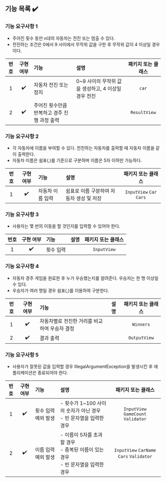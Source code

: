 ## 기능 목록 ✔️

### 기능 요구사항 1

- 주어진 횟수 동안 n대의 자동차는 전진 또는 멈출 수 있다.
- 전진하는 조건은 0에서 9 사이에서 무작위 값을 구한 후 무작위 값이 4 이상일 경우이다.

| 번호 | 구현 여부 | 기능             | 설명                    |  패키지 또는 클래스  |
|:--:|:-----:|:---------------|:----------------------|:------------:|
| 1  |  ✔️   | 자동차 전진 또는 정지   | 0~9 사이의 무작위 값을 생성하고, 4 이상일 경우 전진 |    `car`     |
| 2  |  ✔️   | 주어진 횟수만큼 반복하고 경주 진행 과정 출력 |                       | `ResultView` |

### 기능 요구사항 2

- 각 자동차에 이름을 부여할 수 있다. 전진하는 자동차를 출력할 때 자동차 이름을 같이 출력한다.
- 자동차 이름은 쉼표(,)를 기준으로 구분하며 이름은 5자 이하만 가능하다.

| 번호 | 구현 여부 | 기능        | 설명                      |        패키지 또는 클래스        |
|:--:|:-----:|:----------|:------------------------|:------------------------:|
| 1  |  ✔️   | 자동차 이름 입력 | 쉼표로 이름 구분하여 자동차 생성 및 저장 | `InputView` `Car` `Cars` |

### 기능 요구사항 3

- 사용자는 몇 번의 이동을 할 것인지를 입력할 수 있어야 한다.

| 번호 | 구현 여부 | 기능    | 설명 | 패키지 또는 클래스  |
|:--:|:-----:|:------|:---|:-----------:|
| 1  |  ✔️   | 횟수 입력 |    | `InputView` |

### 기능 요구사항 4

- 자동차 경주 게임을 완료한 후 누가 우승했는지를 알려준다. 우승자는 한 명 이상일 수 있다.
- 우승자가 여러 명일 경우 쉼표(,)를 이용하여 구분한다.

| 번호 | 구현 여부 | 기능                        | 설명 |  패키지 또는 클래스  |
|:--:|:-----:|:--------------------------|:---|:------------:|
| 1  |  ✔️   | 자동차별로 전진한 거리를 비교하여 우승자 결정 |    |  `Winners`   |
| 2  |  ✔️   | 결과 출력                     |    | `OutputView` |

### 기능 요구사항 5

- 사용자가 잘못된 값을 입력할 경우 IllegalArgumentException을 발생시킨 후 애플리케이션은 종료되어야 한다.

| 번호 | 구현 여부 | 기능          | 설명                                                       |                패키지 또는 클래스                |
|:--:|:-----:|:------------|:---------------------------------------------------------|:----------------------------------------:|
| 1  |  ✔️   | 횟수 입력 예외 발생 | - 횟수가 1~100 사이의 숫자가 아닌 경우<br/>- 빈 문자열을 입력한 경우            |   `InputView` `GameCount` `Validator`    |
| 2  |  ✔️   | 이름 입력 예외 발생 | - 이름이 5자를 초과할 경우<br/>- 중복된 이름이 있는 경우<br/>- 빈 문자열을 입력한 경우 | `InputView` `CarName` `Cars` `Validator` |